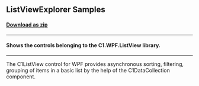 ## ListViewExplorer Samples
#### [Download as zip](https://grapecity.github.io/DownGit/#/home?url=https://github.com/GrapeCity/ComponentOne-WPF-Samples/tree/master/NET_8/ListView/ListViewExplorer)
____
#### Shows the controls belonging to the C1.WPF.ListView library.
____
The C1ListView control for WPF provides asynchronous sorting, filtering, grouping of items 
in a basic list by the help of the C1DataCollection component.
